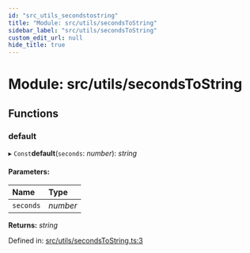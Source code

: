 ```yaml
---
id: "src_utils_secondstostring"
title: "Module: src/utils/secondsToString"
sidebar_label: "src/utils/secondsToString"
custom_edit_url: null
hide_title: true
---
```


# Module: src/utils/secondsToString

## Functions

### default

▸ `Const`**default**(`seconds`: *number*): *string*

#### Parameters:

Name | Type |
:------ | :------ |
`seconds` | *number* |

**Returns:** *string*

Defined in: [src/utils/secondsToString.ts:3](https://github.com/xr3ngine/xr3ngine/blob/716a06460/packages/common/src/utils/secondsToString.ts#L3)
